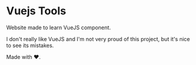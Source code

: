 # Vuejs Tools

Website made to learn VueJS component.

I don't really like VueJS and I'm not very proud of this project, but it's nice to see its mistakes.

Made with ❤️.

